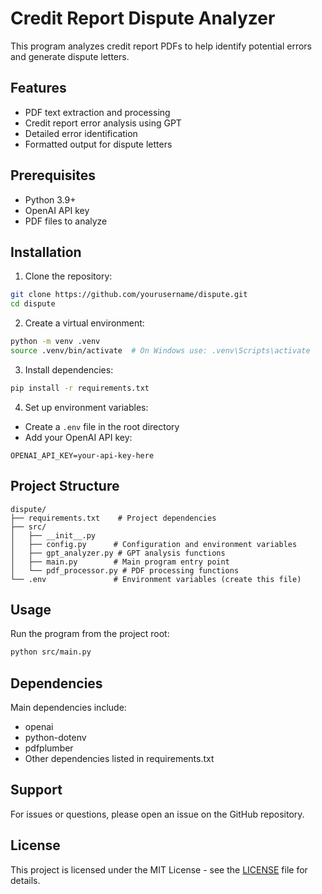 # Credit Report Dispute Analyzer

This program analyzes credit report PDFs to help identify potential errors and generate dispute letters.

## Features

- PDF text extraction and processing
- Credit report error analysis using GPT
- Detailed error identification
- Formatted output for dispute letters

## Prerequisites

- Python 3.9+
- OpenAI API key
- PDF files to analyze

## Installation

1. Clone the repository:
```bash
git clone https://github.com/yourusername/dispute.git
cd dispute
```

2. Create a virtual environment:
```bash
python -m venv .venv
source .venv/bin/activate  # On Windows use: .venv\Scripts\activate
```

3. Install dependencies:
```bash
pip install -r requirements.txt
```

4. Set up environment variables:
- Create a `.env` file in the root directory
- Add your OpenAI API key:
```
OPENAI_API_KEY=your-api-key-here
```

## Project Structure

```
dispute/
├── requirements.txt    # Project dependencies
├── src/
│   ├── __init__.py
│   ├── config.py      # Configuration and environment variables
│   ├── gpt_analyzer.py # GPT analysis functions
│   ├── main.py        # Main program entry point
│   └── pdf_processor.py # PDF processing functions
└── .env               # Environment variables (create this file)
```

## Usage

Run the program from the project root:
```bash
python src/main.py
```

## Dependencies

Main dependencies include:
- openai
- python-dotenv
- pdfplumber
- Other dependencies listed in requirements.txt

## Support

For issues or questions, please open an issue on the GitHub repository.

## License

This project is licensed under the MIT License - see the [LICENSE](LICENSE) file for details.